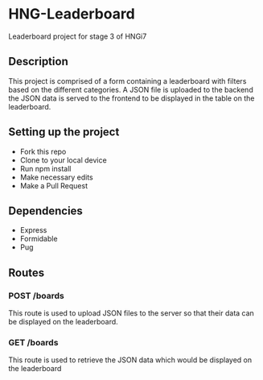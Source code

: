 # HNG-Leaderboard
Leaderboard project for stage 3 of HNGi7

## Description
This project is comprised of a form containing a leaderboard with filters based on the different categories. A JSON file is uploaded to the backend the JSON data is served to the frontend to be displayed in the table on the leaderboard.

## Setting up the project
* Fork this repo
* Clone to your local device
* Run npm install
* Make necessary edits
* Make a Pull Request

## Dependencies
* Express
* Formidable
* Pug

## Routes
### POST /boards
This route is used to upload JSON files to the server so that their data can be displayed on the leaderboard.

### GET /boards
This route is used to retrieve the JSON data which would be displayed on the leaderboard

